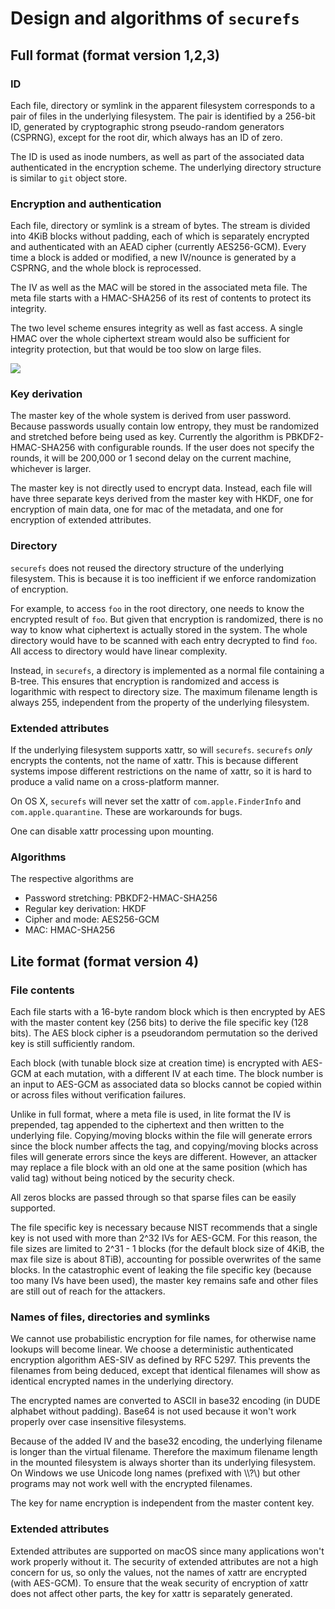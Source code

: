 # Design and algorithms of `securefs`

## Full format (format version 1,2,3)

### ID

Each file, directory or symlink in the apparent filesystem corresponds to a pair of files in the underlying filesystem. The pair is identified by a 256-bit ID, generated by cryptographic strong pseudo-random generators (CSPRNG), except for the root dir, which always has an ID of zero. 

The ID is used as inode numbers, as well as part of the associated data authenticated in the encryption scheme. The underlying directory structure is similar to `git` object store.

### Encryption and authentication

Each file, directory or symlink is a stream of bytes. The stream is divided into 4KiB blocks without padding, each of which is separately encrypted and authenticated with an AEAD cipher (currently AES256-GCM). Every time a block is added or modified, a new IV/nounce is generated by a CSPRNG, and the whole block is reprocessed.

The IV as well as the MAC will be stored in the associated meta file. The meta file starts with a HMAC-SHA256 of its rest of contents to protect its integrity.

The two level scheme ensures integrity as well as fast access. A single HMAC over the whole ciphertext stream would also be sufficient for integrity protection, but that would be too slow on large files.

<img src="https://netheril96.github.io/images/securefs/stream_structure.png"/>

### Key derivation

The master key of the whole system is derived from user password. Because passwords usually contain low entropy, they must be randomized and stretched before being used as key. Currently the algorithm is PBKDF2-HMAC-SHA256 with configurable rounds. If the user does not specify the rounds, it will be 200,000 or 1 second delay on the current machine, whichever is larger.

The master key is not directly used to encrypt data. Instead, each file will have three separate keys derived from the master key with HKDF, one for encryption of main data, one for mac of the metadata, and one for encryption of extended attributes.

### Directory

`securefs` does not reused the directory structure of the underlying filesystem. This is because it is too inefficient if we enforce randomization of encryption.

For example, to access `foo` in the root directory, one needs to know the encrypted result of `foo`. But given that encryption is randomized, there is no way to know what ciphertext is actually stored in the system. The whole directory would have to be scanned with each entry decrypted to find `foo`. All access to directory would have linear complexity.

Instead, in `securefs`, a directory is implemented as a normal file containing a B-tree. This ensures that encryption is randomized and access is logarithmic with respect to directory size. The maximum filename length is always 255, independent from the property of the underlying filesystem.

### Extended attributes

If the underlying filesystem supports xattr, so will `securefs`. `securefs` *only* encrypts the contents, not the name of xattr. This is because different systems impose different restrictions on the name of xattr, so it is hard to produce a valid name on a cross-platform manner.

On OS X, `securefs` will never set the xattr of `com.apple.FinderInfo` and `com.apple.quarantine`. These are workarounds for bugs.

One can disable xattr processing upon mounting.

### Algorithms

The respective algorithms are

* Password stretching: PBKDF2-HMAC-SHA256
* Regular key derivation: HKDF
* Cipher and mode: AES256-GCM
* MAC: HMAC-SHA256

## Lite format (format version 4)

### File contents

Each file starts with a 16-byte random block which is then encrypted by AES with the master content key (256 bits) to derive the file specific key (128 bits). The AES block cipher is a pseudorandom permutation so the derived key is still sufficiently random.

Each block (with tunable block size at creation time) is encrypted with AES-GCM at each mutation, with a different IV at each time. The block number is an input to AES-GCM as associated data so blocks cannot be copied within or across files without verification failures.

Unlike in full format, where a meta file is used, in lite format the IV is prepended, tag appended to the ciphertext and then written to the underlying file. Copying/moving blocks within the file will generate errors since the block number affects the tag, and copying/moving blocks across files will generate errors since the keys are different. However, an attacker may replace a file block with an old one at the same position (which has valid tag) without being noticed by the security check.

All zeros blocks are passed through so that sparse files can be easily supported.

The file specific key is necessary because NIST recommends that a single key is not used with more than 2^32 IVs for AES-GCM. For this reason, the file sizes are limited to 2^31 - 1 blocks (for the default block size of 4KiB, the max file size is about 8TiB), accounting for possible overwrites of the same blocks. In the catastrophic event of leaking the file specific key (because too many IVs have been used), the master key remains safe and other files are still out of reach for the attackers.

### Names of files, directories and symlinks

We cannot use probabilistic encryption for file names, for otherwise name lookups will become linear. We choose a deterministic authenticated encryption algorithm AES-SIV as defined by RFC 5297. This prevents the filenames from being deduced, except that identical filenames will show as identical encrypted names in the underlying directory.

The encrypted names are converted to ASCII in base32 encoding (in DUDE alphabet without padding). Base64 is not used because it won't work properly over case insensitive filesystems.

Because of the added IV and the base32 encoding, the underlying filename is longer than the virtual filename. Therefore the maximum filename length in the mounted filesystem is always shorter than its underlying filesystem. On Windows we use Unicode long names (prefixed with \\\\?\\) but other programs may not work well with the encrypted filenames.

The key for name encryption is independent from the master content key.

### Extended attributes

Extended attributes are supported on macOS since many applications won't work properly without it. The security of extended attributes are not a high concern for us, so only the values, not the names of xattr are encrypted (with AES-GCM). To ensure that the weak security of encryption of xattr does not affect other parts, the key for xattr is separately generated.
